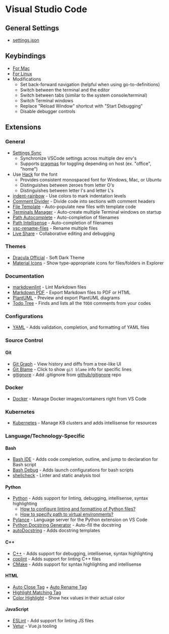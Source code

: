 # Visual Studio Code

## General Settings

* [settings.json](./settings.json)

## Keybindings

* [For Mac](./keybindings.mac.json)
* [For Linux](./keybindings.linux.json)
* Modifications
    * Set back-forward navigation (helpful when using go-to-definitions)
    * Switch between the terminal and the editor
    * Switch between tabs (similar to the system console/terminal)
    * Switch Terminal windows
    * Replace "Reload Window" shortcut with "Start Debugging"
    * Disable debugger controls

## Extensions

### General

* [Settings Sync](https://marketplace.visualstudio.com/items?itemName=Shan.code-settings-sync)
    * Synchronize VSCode settings across multiple dev env's
    * Supports [pragmas](https://github.com/shanalikhan/code-settings-sync/wiki/Sync-Pragmas) for toggling depending on host (ex. "office", "home")
* Use [Hack](https://github.com/source-foundry/Hack) for the font
    * Provides consistent monospaced font for Windows, Mac, or Ubuntu
    * Distinguishes between zeroes from letter O's
    * Distinguishes between letter I's and letter L's
* [indent-rainbow](https://marketplace.visualstudio.com/items?itemName=oderwat.indent-rainbow) - Use colors to mark indentation levels
* [Comment Divider](https://marketplace.visualstudio.com/items?itemName=stackbreak.comment-divider) - Divide code into sections with comment headers
* [File Template](https://marketplace.visualstudio.com/items?itemName=RalfZhang.filetemplate) - Auto-populate new files with template code
* [Terminals Manager](https://marketplace.visualstudio.com/items?itemName=fabiospampinato.vscode-terminals) - Auto-create multiple Terminal windows on startup
* [Path Autocomplete](https://marketplace.visualstudio.com/items?itemName=ionutvmi.path-autocomplete) - Auto-completion of filenames
* [Path Intellisense](https://marketplace.visualstudio.com/items?itemName=christian-kohler.path-intellisense) - Auto-completion of filenames
* [vsc-rename-files](https://marketplace.visualstudio.com/items?itemName=alfnielsen.vsc-rename-files) - Rename multiple files
* [Live Share](https://marketplace.visualstudio.com/items?itemName=MS-vsliveshare.vsliveshare) - Collaborative editing and debugging

### Themes

* [Dracula Official](https://marketplace.visualstudio.com/items?itemName=dracula-theme.theme-dracula) - Soft Dark Theme
* [Material Icons](https://marketplace.visualstudio.com/items?itemName=PKief.material-icon-theme) - Show type-appropriate icons for files/folders in Explorer

### Documentation

* [markdownlint](https://marketplace.visualstudio.com/items?itemName=DavidAnson.vscode-markdownlint) - Lint Markdown files
* [Markdown PDF](https://marketplace.visualstudio.com/items?itemName=yzane.markdown-pdf) - Export Markdown files to PDF or HTML
* [PlantUML](https://marketplace.visualstudio.com/items?itemName=jebbs.plantuml) - Preview  and export PlantUML diagrams
* [Todo Tree](https://marketplace.visualstudio.com/items?itemName=Gruntfuggly.todo-tree) - Finds and lists all the `TODO` comments from your codes

### Configurations

* [YAML](https://marketplace.visualstudio.com/items?itemName=redhat.vscode-yaml) - Adds validation, completion, and formatting of YAML files

### Source Control

#### Git

* [Git Graph](https://marketplace.visualstudio.com/items?itemName=mhutchie.git-graph) - View history and diffs from a tree-like UI
* [Git Blame](https://marketplace.visualstudio.com/items?itemName=waderyan.gitblame) - Click to show `git blame` info for specific lines
* [gitignore](https://marketplace.visualstudio.com/items?itemName=codezombiech.gitignore) - Add .gitignore from [github/gitignore](https://github.com/github/gitignore) repo

### Docker

* [Docker](https://marketplace.visualstudio.com/items?itemName=PeterJausovec.vscode-docker) - Manage Docker images/containers right from VS Code

### Kubernetes

* [Kubernetes](https://marketplace.visualstudio.com/items?itemName=ms-kubernetes-tools.vscode-kubernetes-tools) - Manage K8 clusters and adds intellisense for resources

### Language/Technology-Specific

#### Bash

* [Bash IDE](https://marketplace.visualstudio.com/items?itemName=mads-hartmann.bash-ide-vscode) - Adds code completion, outline, and jump to declaration for Bash script
* [Bash Debug](https://marketplace.visualstudio.com/items?itemName=rogalmic.bash-debug) - Adds launch configurations for bash scripts
* [shellcheck](https://marketplace.visualstudio.com/items?itemName=timonwong.shellcheck) - Linter and static analysis tool

#### Python

* [Python](https://marketplace.visualstudio.com/items?itemName=ms-python.python) - Adds support for linting, debugging, intellisense, syntax highlighting
    * [How to configure linting and formatting of Python files?](https://code.visualstudio.com/docs/python/linting)
    * [How to specify path to virtual environments?](https://code.visualstudio.com/docs/python/environments#_where-the-extension-looks-for-environments)
* [Pylance](https://marketplace.visualstudio.com/items?itemName=ms-python.vscode-pylance) - Language server for the Python extension on VS Code
* [Python Docstring Generator](https://marketplace.visualstudio.com/items?itemName=njpwerner.autodocstring) - Auto-fill the docstring
* [autoDocstring](https://marketplace.visualstudio.com/items?itemName=njpwerner.autodocstring) - Adds docstring templates

#### C++

* [C++](https://marketplace.visualstudio.com/items?itemName=ms-vscode.cpptools) - Adds support for debugging, intellisense, syntax highlighting
* [cpplint](https://marketplace.visualstudio.com/items?itemName=mine.cpplint) - Adds support for linting C++ files
* [CMake](https://marketplace.visualstudio.com/items?itemName=twxs.cmake) - Adds support for syntax highlighting and intellisense

#### HTML

* [Auto Close Tag](https://marketplace.visualstudio.com/items?itemName=formulahendry.auto-close-tag) + [Auto Rename Tag](https://marketplace.visualstudio.com/items?itemName=formulahendry.auto-rename-tag)
* [Highlight Matching Tag](https://marketplace.visualstudio.com/items?itemName=vincaslt.highlight-matching-tag)
* [Color Highlight](https://marketplace.visualstudio.com/items?itemName=naumovs.color-highlight) - Show hex values in their actual color

#### JavaScript

* [ESLint](https://marketplace.visualstudio.com/items?itemName=dbaeumer.vscode-eslint) - Add support for linting JS files
* [Vetur](https://marketplace.visualstudio.com/items?itemName=octref.vetur) - Vue.js tooling
